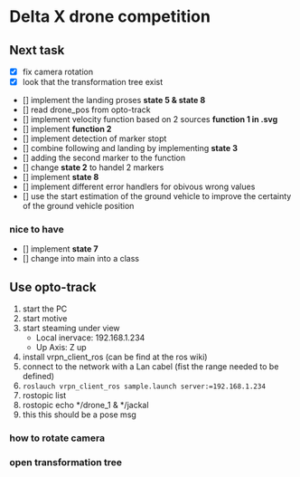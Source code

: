 # Delta X drone competition

## Next task

- [x] fix camera rotation
- [x] look that the transformation tree exist
- [] implement the landing proses **state 5 & state 8**
- [] read drone_pos from opto-track
- [] implement velocity function based on 2 sources **function 1 in .svg**
- [] implement **function 2**
- [] implement detection of marker stopt 
- [] combine following and landing by implementing  **state 3**
- [] adding the second marker to the function
- [] change **state 2** to handel 2 markers
- [] implement **state 8**  
- [] implement different error handlers for obivous wrong values
- [] use the start estimation of the ground vehicle to improve the certainty of the ground vehicle position

### nice to have
- [] implement **state 7**
- [] change into main into a class


## Use opto-track 

1. start the PC
2. start motive
3. start steaming under view 
	- Local inervace: 192.168.1.234
	- Up Axis:  Z up
4. install vrpn_client_ros (can be find at the ros wiki)
5. connect to the network with a Lan cabel (fist the range needed to be defined)
5. `roslauch vrpn_client_ros sample.launch server:=192.168.1.234`
6. rostopic list 
7. rostopic echo \*/drone_1 & \*/jackal
8. this this should be a pose msg


### how to rotate camera


### open transformation tree
